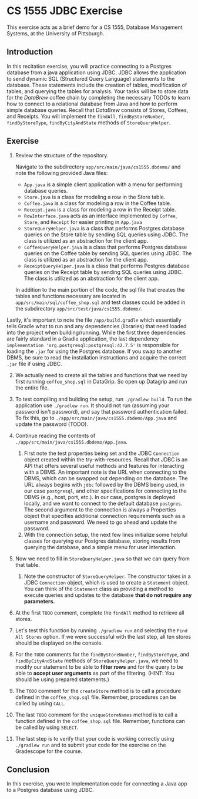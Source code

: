 # CS 1555 JDBC Exercise

This exercise acts as a brief demo for a CS 1555, Database Management Systems, at the University of
Pittsburgh.

## Introduction

In this recitation exercise, you will practice connecting to a Postgres database from a java application using JDBC. JDBC
allows the application to send dynamic SQL (Structured Query Language) statements to the database. These statements
include the creation of tables, modification of tables, and querying the tables for analysis. Your tasks will be to
store data for the *DataBrew* coffee chain by completing the necessary TODOs to learn how to connect to a relational
database from Java and how to perform simple database queries. Recall that *DataBrew* consists of Stores, Coffees, and
Receipts. You will implement the `findAll`, `findByStoreNumber`, `findByStoreType`, `findByCityAndState` methods of
`StoreQueryHelper`.

## Exercise

1) Review the structure of the repository.

   Navigate to the subdirectory `app/src/main/java/cs1555.dbdemo/` and note the following provided Java files:

    - `App.java` is a simple client application with a menu for performing database queries.
    - `Store.java` is a class for modeling a row in the Store table.
    - `Coffee.java` is a class for modeling a row in the Coffee table.
    - `Receipt.java` is a class for modeling a row in the Receipt table.
    - `RowInterface.java` acts as an interface implemented by `Coffee`, `Store`, and `Receipt` for easier printing in
      `App.java`
    - `StoreQueryHelper.java` is a class that performs Postgres database queries on the Store table by sending SQL queries
      using JDBC. The class is utilized as an abstraction for the client app.
    - `CoffeeQueryHelper.java` is a class that performs Postgres database queries on the Coffee table by sending SQL queries
      using JDBC. The class is utilized as an abstraction for the client app.
    - `ReceiptQueryHelper.java` is a class that performs Postgres database queries on the Receipt table by sending SQL queries
      using JDBC. The class is utilized as an abstraction for the client app.

   In addition to the main portion of the code, the sql file that creates the tables and functions necessary are located in `app/src/main/sql/coffee_shop.sql` and test classes could be added in the subdirectory `app/src/test/java/cs1555.dbdemo/`.

Lastly, it's important to note the file `/app/build.gradle` which essentially tells Gradle what to run and any
dependencies (libraries) that need loaded into the project when building/running. While the first three dependencies
are fairly standard in a Gradle application, the last dependency `implementation 'org.postgresql:postgresql:42.7.5'` is
responsible for loading the `.jar` for using the Postgres database. If you swap to another DBMS, be sure to read the
installation instructions and acquire the correct `.jar` file if using JDBC.

2) We actually need to create all the tables and functions that we need by first running `coffee_shop.sql` in DataGrip. So open up Datagrip and run the entire file.

3) To test compiling and building the setup, run `./gradlew build`. To run the application use `./gradlew run`. It should
not run (assuming your password isn't password), and say that password authentication failed. To fix this, go to 
`./app/src/main/java/cs1555.dbdemo/App.java` and update the password (TODO).


4) Continue reading the contents of `./app/src/main/java/cs1555.dbdemo/App.java`.
    1) First note the test properties being set and the JDBC `Connection` object created within the try-with-resources.
       Recall that JDBC is an API that offers several useful methods and features for interacting with a DBMS. An
       important note is the URL when connecting to the DBMS, which can be swapped out depending on the database. The
       URL always begins with `jdbc` followed by the DBMS being used, in our case `postgresql`, and other specifications for
       connecting to the DBMS (e.g., host, port, etc.). In our case, postgres is deployed locally, and we want to connect to the default database `postgres`. The second argument to the connection is always a
       Properties object that specifies additional connection requirements such as a username and password. We need to go ahead and update the password.
     2) With the connection setup, the next few lines initialize some helpful classes for querying our Postgres database,
       storing results from querying the database, and a simple menu for user interaction.

5) Now we need to fill in `StoreQueryHelper.java` so that we can query from that table.
    1) Note the constructor of `StoreQueryHelper`. The constructor takes in a JDBC `Connection` object, which is
       used to create a `Statement` object. You can think of the `Statement` class as providing a method to execute
       queries and updates to the database **that do not require any parameters.**

5) At the first  `TODO` comment, complete the `findAll` method to retrieve all stores. 

5) Let's test this function by running `./gradlew run` and selecting the `Find All Stores` option. If we were successful
   with the last step, all ten stores should be displayed on the console.

6) For the `TODO` comments for the `findByStoreNumber`, `findByStoreType`, and `findByCityAndState` methods of `StoreQueryHelper.java`, we need
   to modify our statement to be able to **filter rows** and for the query to be able to **accept user arguments** as part
   of the filtering. (HINT: You should be using prepared statements.)

7) The `TODO` comment for the `createStore` method is to call a procedure defined in the `coffee_shop.sql` file. Remember, procedures can be called by using `CALL`.

8) The last `TODO` comment for the `uniqueStoreNames` method is to call a function defined in the `coffee_shop.sql` file. Remember, functions can be called by using `SELECT`.

9) The last step is to verify that your code is working correctly using `./gradlew run` and to submit your code for the
   exercise on the Gradescope for the course.

## Conclusion

In this exercise, you wrote implementation code for connecting a Java app to a Postgres database using JDBC.
